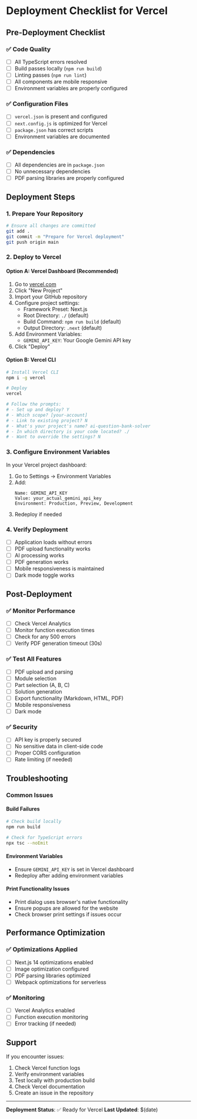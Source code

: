 # Deployment Checklist for Vercel

## Pre-Deployment Checklist

### ✅ Code Quality
- [ ] All TypeScript errors resolved
- [ ] Build passes locally (`npm run build`)
- [ ] Linting passes (`npm run lint`)
- [ ] All components are mobile responsive
- [ ] Environment variables are properly configured

### ✅ Configuration Files
- [ ] `vercel.json` is present and configured
- [ ] `next.config.js` is optimized for Vercel
- [ ] `package.json` has correct scripts
- [ ] Environment variables are documented

### ✅ Dependencies
- [ ] All dependencies are in `package.json`
- [ ] No unnecessary dependencies
- [ ] PDF parsing libraries are properly configured

## Deployment Steps

### 1. Prepare Your Repository
```bash
# Ensure all changes are committed
git add .
git commit -m "Prepare for Vercel deployment"
git push origin main
```

### 2. Deploy to Vercel

#### Option A: Vercel Dashboard (Recommended)
1. Go to [vercel.com](https://vercel.com)
2. Click "New Project"
3. Import your GitHub repository
4. Configure project settings:
   - Framework Preset: Next.js
   - Root Directory: `./` (default)
   - Build Command: `npm run build` (default)
   - Output Directory: `.next` (default)
5. Add Environment Variables:
   - `GEMINI_API_KEY`: Your Google Gemini API key
6. Click "Deploy"

#### Option B: Vercel CLI
```bash
# Install Vercel CLI
npm i -g vercel

# Deploy
vercel

# Follow the prompts:
# - Set up and deploy? Y
# - Which scope? [your-account]
# - Link to existing project? N
# - What's your project's name? ai-question-bank-solver
# - In which directory is your code located? ./
# - Want to override the settings? N
```

### 3. Configure Environment Variables
In your Vercel project dashboard:
1. Go to Settings → Environment Variables
2. Add:
   ```
   Name: GEMINI_API_KEY
   Value: your_actual_gemini_api_key
   Environment: Production, Preview, Development
   ```
3. Redeploy if needed

### 4. Verify Deployment
- [ ] Application loads without errors
- [ ] PDF upload functionality works
- [ ] AI processing works
- [ ] PDF generation works
- [ ] Mobile responsiveness is maintained
- [ ] Dark mode toggle works

## Post-Deployment

### ✅ Monitor Performance
- [ ] Check Vercel Analytics
- [ ] Monitor function execution times
- [ ] Check for any 500 errors
- [ ] Verify PDF generation timeout (30s)

### ✅ Test All Features
- [ ] PDF upload and parsing
- [ ] Module selection
- [ ] Part selection (A, B, C)
- [ ] Solution generation
- [ ] Export functionality (Markdown, HTML, PDF)
- [ ] Mobile responsiveness
- [ ] Dark mode

### ✅ Security
- [ ] API key is properly secured
- [ ] No sensitive data in client-side code
- [ ] Proper CORS configuration
- [ ] Rate limiting (if needed)

## Troubleshooting

### Common Issues

#### Build Failures
```bash
# Check build locally
npm run build

# Check for TypeScript errors
npx tsc --noEmit
```

#### Environment Variables
- Ensure `GEMINI_API_KEY` is set in Vercel dashboard
- Redeploy after adding environment variables

#### Print Functionality Issues
- Print dialog uses browser's native functionality
- Ensure popups are allowed for the website
- Check browser print settings if issues occur

## Performance Optimization

### ✅ Optimizations Applied
- [ ] Next.js 14 optimizations enabled
- [ ] Image optimization configured
- [ ] PDF parsing libraries optimized
- [ ] Webpack optimizations for serverless

### ✅ Monitoring
- [ ] Vercel Analytics enabled
- [ ] Function execution monitoring
- [ ] Error tracking (if needed)

## Support

If you encounter issues:
1. Check Vercel function logs
2. Verify environment variables
3. Test locally with production build
4. Check Vercel documentation
5. Create an issue in the repository

---

**Deployment Status**: ✅ Ready for Vercel
**Last Updated**: $(date)
